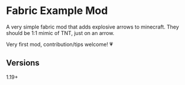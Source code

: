 # Fabric Example Mod

A very simple fabric mod that adds explosive arrows to minecraft. They should be 1:1 mimic of TNT, just on an arrow.

Very first mod, contribution/tips welcome! :heartpulse:

## Versions

1.19+
